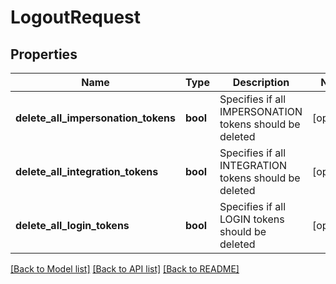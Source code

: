 # LogoutRequest

## Properties
Name | Type | Description | Notes
------------ | ------------- | ------------- | -------------
**delete_all_impersonation_tokens** | **bool** | Specifies if all IMPERSONATION tokens should be deleted | [optional] 
**delete_all_integration_tokens** | **bool** | Specifies if all INTEGRATION tokens should be deleted | [optional] 
**delete_all_login_tokens** | **bool** | Specifies if all LOGIN tokens should be deleted | [optional] 

[[Back to Model list]](../README.md#documentation-for-models) [[Back to API list]](../README.md#documentation-for-api-endpoints) [[Back to README]](../README.md)


